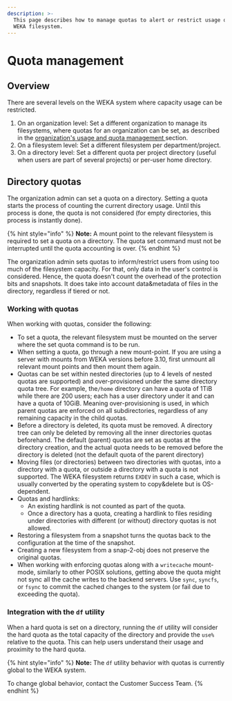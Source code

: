 ```yaml
---
description: >-
  This page describes how to manage quotas to alert or restrict usage of the
  WEKA filesystem.
---
```


# Quota management

## Overview

There are several levels on the WEKA system where capacity usage can be restricted.&#x20;

1. On an organization level: Set a different organization to manage its filesystems, where quotas for an organization can be set, as described in the [organization's usage and quota management ](../../usage/organizations/#usage-and-quota-management)section.
2. On a filesystem level: Set a different filesystem per department/project.
3. On a directory level: Set a different quota per project directory (useful when users are part of several projects) or per-user home directory.

## Directory quotas

The organization admin can set a quota on a directory. Setting a quota starts the process of counting the current directory usage. Until this process is done, the quota is not considered (for empty directories, this process is instantly done).

{% hint style="info" %}
**Note:** A mount point to the relevant filesystem is required to set a quota on a directory. The quota set command must not be interrupted until the quota accounting is over.
{% endhint %}

The organization admin sets quotas to inform/restrict users from using too much of the filesystem capacity. For that, only data in the user's control is considered. Hence, the quota doesn't count the overhead of the protection bits and snapshots. It does take into account data\&metadata of files in the directory, regardless if tiered or not.&#x20;

### Working with quotas

When working with quotas, consider the following:

* To set a quota, the relevant filesystem must be mounted on the server where the set quota command is to be run.
* When setting a quota, go through a new mount-point. If you are using a server with mounts from WEKA versions before 3.10, first unmount all relevant mount points and then mount them again.
* Quotas can be set within nested directories (up to 4 levels of nested quotas are supported) and over-provisioned under the same directory quota tree. For example, the`/home` directory can have a quota of 1TiB while there are 200 users; each has a user directory under it and can have a quota of 10GiB. Meaning over-provisioning is used, in which parent quotas are enforced on all subdirectories, regardless of any remaining capacity in the child quotas.
* Before a directory is deleted, its quota must be removed. A directory tree can only be deleted by removing all the inner directories quotas beforehand. The default (parent) quotas are set as quotas at the directory creation, and the actual quota needs to be removed before the directory is deleted (not the default quota of the parent directory)&#x20;
* Moving files (or directories) between two directories with quotas, into a directory with a quota, or outside a directory with a quota is not supported. The WEKA filesystem returns `EXDEV` in such a case, which is usually converted by the operating system to copy\&delete but is OS-dependent.
* Quotas and hardlinks:
  * An existing hardlink is not counted as part of the quota.
  * Once a directory has a quota, creating a hardlink to files residing under directories with different (or without) directory quotas is not allowed.
* Restoring a filesystem from a snapshot turns the quotas back to the configuration at the time of the snapshot.
* Creating a new filesystem from a snap-2-obj does not preserve the original quotas.
* When working with enforcing quotas along with a `writecache` mount-mode, similarly to other POSIX solutions, getting above the quota might not sync all the cache writes to the backend servers. Use `sync`, `syncfs`, or `fsync` to commit the cached changes to the system (or fail due to exceeding the quota).

### Integration with the `df` utility

When a hard quota is set on a directory, running the `df` utility will consider the hard quota as the total capacity of the directory and provide the `use%` relative to the quota. This can help users understand their usage and proximity to the hard quota.

{% hint style="info" %}
**Note:** The `df` utility behavior with quotas is currently global to the WEKA system.&#x20;

To change global behavior, contact the Customer Success Team.
{% endhint %}
